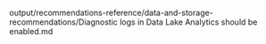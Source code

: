 output/recommendations-reference/data-and-storage-recommendations/Diagnostic logs in Data Lake Analytics should be enabled.md